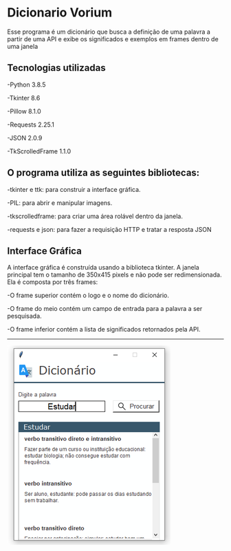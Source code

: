 # Dicionario Vorium

Esse programa é um dicionário que busca a definição de uma palavra a partir de uma API e exibe os significados e exemplos em frames dentro de uma janela

## Tecnologias utilizadas

-Python 3.8.5

-Tkinter 8.6

-Pillow 8.1.0

-Requests 2.25.1

-JSON 2.0.9

-TkScrolledFrame 1.1.0

## O programa utiliza as seguintes bibliotecas:

-tkinter e ttk: para construir a interface gráfica.

-PIL: para abrir e manipular imagens.

-tkscrolledframe: para criar uma área rolável dentro da janela.

-requests e json: para fazer a requisição HTTP e tratar a resposta JSON


## Interface Gráfica

A interface gráfica é construída usando a biblioteca tkinter. A janela principal tem o tamanho de 350x415 pixels e não pode ser redimensionada. Ela é composta por três frames:

-O frame superior contém o logo e o nome do dicionário.

-O frame do meio contém um campo de entrada para a palavra a ser pesquisada.

-O frame inferior contém a lista de significados retornados pela API.

-------------------------------------------
![Projeto](example.PNG)
